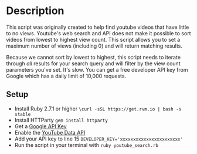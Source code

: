 # Description
This script was originally created to help find youtube videos that have little to no views. Youtube's web search and API does not make it possible to sort videos from lowest to highest view count. This script allows you to set a maximum number of views (including 0) and will return matching results.

Because we cannot sort by lowest to highest, this script needs to iterate through *all* results for your search query and will filter by the view count parameters you've set. It's slow. You can get a free developer API key from Google which has a daily limit of 10,000 requests.

## Setup
- Install Ruby 2.7.1 or higher `\curl -sSL https://get.rvm.io | bash -s stable`
- Install HTTParty `gem install httparty`
- Get a [Google API Key](https://console.cloud.google.com/apis/credentials)
- Enable the [YouTube Data API](https://console.cloud.google.com/marketplace/product/google/youtube.googleapis.com)
- Add your API key to line 15 `DEVELOPER_KEY='xxxxxxxxxxxxxxxxxxxxxxx'`
- Run the script in your terminal with `ruby youtube_search.rb`
